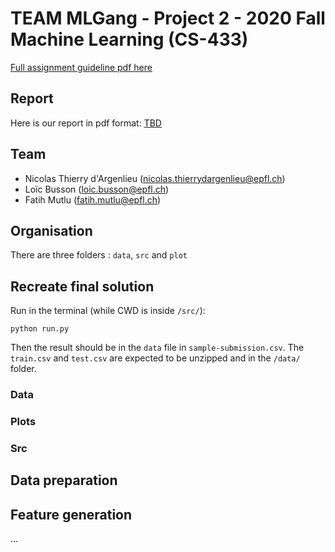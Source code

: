# TEAM MLGang - Project 2 - 2020 Fall Machine Learning (CS-433)

[Full assignment guideline pdf here](https://github.com/epfml/ML_course/blob/master/projects/project2/project2_description.pdf)

## Report

Here is our report in pdf format: [TBD]()

## Team

- Nicolas Thierry d'Argenlieu (nicolas.thierrydargenlieu@epfl.ch)
- Loïc Busson (loic.busson@epfl.ch)
- Fatih Mutlu (fatih.mutlu@epfl.ch)

## Organisation

There are three folders : `data`, `src` and `plot`

## Recreate final solution

Run in the terminal (while CWD is inside `/src/`):

```
python run.py
```

Then the result should be in the `data` file in `sample-submission.csv`. The `train.csv` and `test.csv` are expected to be unzipped and in the `/data/` folder. 

### Data


### Plots

### Src

## Data preparation

## Feature generation

...


